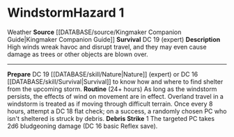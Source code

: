 ﻿---
hazard_type: Weather
id: '12'
level: '1'
name: Windstorm
rarity: Common
requirement: null
rus_type_level: null
source: '[[DATABASE/source/Kingmaker Companion Guide|Kingmaker Companion Guide]]'
trait:
- '[[DATABASE/trait/Weather|Weather]]'
type: Weather Hazard

---
# Windstorm<span class="item-type">Hazard 1</span>

<span class="item-trait">Weather</span>
**Source** [[DATABASE/source/Kingmaker Companion Guide|Kingmaker Companion Guide]]
**Survival** DC 19 (expert)
**Description** High winds wreak havoc and disrupt travel, and they may even cause damage as trees or other objects are blown over.

---
**Prepare** DC 19 [[DATABASE/skill/Nature|Nature]] (expert) or DC 16 [[DATABASE/skill/Survival|Survival]] to know how and where to find shelter from the upcoming storm.
**Routine** (24+ hours) As long as the windstorm persists, the effects of wind on movement are in effect. Overland travel in a windstorm is treated as if moving through difficult terrain. Once every 8 hours, attempt a DC 18 flat check; on a success, a randomly chosen PC who isn't sheltered is struck by debris.
 **Debris Strike** <span class="action-icon">1</span> The targeted PC takes 2d6 bludgeoning damage (DC 16 basic Reflex save).